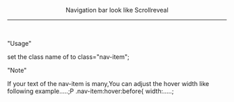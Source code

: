 <p align="center">Navigation bar look like Scrollreveal</p><hr><br>


<p>"Usage"</p>

set the class name of <a> to class="nav-item";

<p>"Note"</p>

<p>If your text of the nav-item is many,You can adjust the hover width like following example.....;P
.nav-item:hover:before{
  width:.....; 
